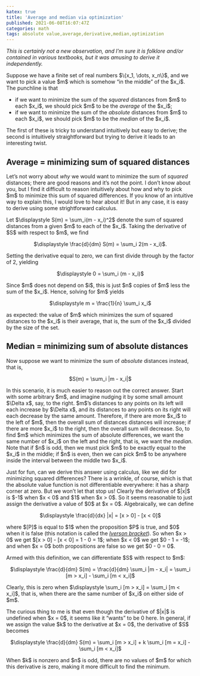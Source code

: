 ```yaml
---
katex: true
title: 'Average and median via optimization'
published: 2021-06-08T16:07:47Z
categories: math
tags: absolute value,average,derivative,median,optimization
---
```


<p><em>This is certainly not a new observation, and I’m sure it is folklore and/or contained in various textbooks, but it was amusing to derive it independently.</em></p>
<p>Suppose we have a finite set of real numbers $\{x_1, \dots, x_n\}$, and we want to pick a value $m$ which is somehow “in the middle” of the $x_i$. The punchline is that</p>
<ul>
<li>if we want to minimize the sum of the <em>squared</em> distances from $m$ to each $x_i$, we should pick $m$ to be the <em>average</em> of the $x_i$;</li>
<li>if we want to minimize the sum of the <em>absolute</em> distances from $m$ to each $x_i$, we should pick $m$ to be the <em>median</em> of the $x_i$.</li>
</ul>
<p>The first of these is tricky to understand intuitively but easy to derive; the second is intuitively straightforward but trying to derive it leads to an interesting twist.</p>
<h2 id="average-minimizing-sum-of-squared-distances">Average = minimizing sum of squared distances</h2>
<p>Let’s not worry about <em>why</em> we would want to minimize the sum of <em>squared</em> distances; there are good reasons and it’s not the point. I don’t know about you, but I find it difficult to reason intuitively about how and why to pick $m$ to minimize this sum of squared differences. If you know of an intuitive way to explain this, I would love to hear about it! But in any case, it is easy to derive using some strightforward calculus.</p>
<p>Let $\displaystyle S(m) = \sum_i(m - x_i)^2$ denote the sum of squared distances from a given $m$ to each of the $x_i$. Taking the derivative of $S$ with respect to $m$, we find</p>
<div style="text-align:center;">
<p>$\displaystyle \frac{d}{dm} S(m) = \sum_i 2(m - x_i)$.</p>
</div>
<p>Setting the derivative equal to zero, we can first divide through by the factor of 2, yielding</p>
<div style="text-align:center;">
<p>$\displaystyle 0 = \sum_i (m - x_i)$</p>
</div>
<p>Since $m$ does not depend on $i$, this is just $n$ copies of $m$ less the sum of the $x_i$. Hence, solving for $m$ yields</p>
<div style="text-align:center;">
<p>$\displaystyle m = \frac{1}{n} \sum_i x_i$</p>
</div>
<p>as expected: the value of $m$ which minimizes the sum of squared distances to the $x_i$ is their average, that is, the sum of the $x_i$ divided by the size of the set.</p>
<h2 id="median-minimizing-sum-of-absolute-distances">Median = minimizing sum of absolute distances</h2>
<p>Now suppose we want to minimize the sum of <em>absolute</em> distances instead, that is,</p>
<div style="text-align:center;">
<p>$S(m) = \sum_i |m - x_i|$</p>
</div>
<p>In this scenario, it is much easier to reason out the correct answer. Start with some arbitrary $m$, and imagine nudging it by some small amount $\Delta x$, say, to the right. $m$’s distances to any points on its left will each increase by $\Delta x$, and its distances to any points on its right will each decrease by the same amount. Therefore, if there are more $x_i$ to the left of $m$, then the overall sum of distances distances will increase; if there are more $x_i$ to the right, then the overall sum will decrease. So, to find $m$ which minimizes the sum of absolute differences, we want the same number of $x_i$ on the left and the right, that is, we want the <em>median</em>. Note that if $n$ is odd, then we must pick $m$ to be exactly equal to the $x_i$ in the middle; if $n$ is even, then we can pick $m$ to be anywhere inside the interval between the middle two $x_i$.</p>
<p>Just for fun, can we derive this answer using calculus, like we did for minimizing squared differences? There is a wrinkle, of course, which is that the absolute value function is not differentiable everywhere: it has a sharp corner at zero. But we won’t let that stop us! Clearly the derivative of $|x|$ is $-1$ when $x < 0$ and $1$ when $x > 0$. So it seems reasonable to just assign the derivative a value of $0$ at $x = 0$. Algebraically, we can define</p>
<div style="text-align:center;">
<p>$\displaystyle \frac{d}{dx} |x| = [x > 0] - [x < 0]$</p>
</div>
<p>where $[P]$ is equal to $1$ when the proposition $P$ is true, and $0$ when it is false (this notation is called the <a href="https://en.wikipedia.org/wiki/Iverson_bracket"><em>Iverson bracket</em></a>). So when $x > 0$ we get $[x > 0] - [x < 0] = 1 - 0 = 1$; when $x < 0$ we get $0 - 1 = -1$; and when $x = 0$ both propositions are false so we get $0 - 0 = 0$.</p>
<p>Armed with this definition, we can differentiate $S$ with respect to $m$:</p>
<div style="text-align:center;">
<p>$\displaystyle \frac{d}{dm} S(m) = \frac{d}{dm} \sum_i |m - x_i| = \sum_i [m > x_i] - \sum_i [m < x_i]$</p>
</div>
<p>Clearly, this is zero when $\displaystyle \sum_i [m > x_i] = \sum_i [m < x_i]$, that is, when there are the same number of $x_i$ on either side of $m$.</p>
<p>The curious thing to me is that even though the derivative of $|x|$ is undefined when $x = 0$, it seems like it “wants” to be 0 here. In general, if we assign the value $k$ to the derivative at $x = 0$, the derivative of $S$ becomes</p>
<div style="text-align:center;">
<p>$\displaystyle \frac{d}{dm} S(m) = \sum_i [m > x_i] + k \sum_i [m = x_i] - \sum_i [m < x_i]$</p>
</div>
<p>When $k$ is nonzero and $n$ is odd, there are no values of $m$ for which this derivative is zero, making it more difficult to find the minimum.</p>

